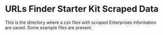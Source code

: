 # URLs Finder Starter Kit Scraped Data

This is the directory where a csv files with scraped Enterprises information are saved. Some example files are present.

